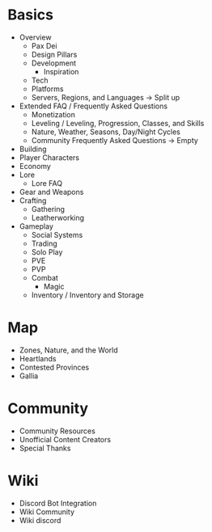 # Basics
- Overview
    - Pax Dei
    - Design Pillars
    - Development
        - Inspiration
    - Tech
    - Platforms
    - Servers, Regions, and Languages -> Split up
- Extended FAQ / Frequently Asked Questions
    - Monetization
    - Leveling / Leveling, Progression, Classes, and Skills
    - Nature, Weather, Seasons, Day/Night Cycles
    - Community Frequently Asked Questions -> Empty
- Building
- Player Characters
- Economy
- Lore
    - Lore FAQ
- Gear and Weapons
- Crafting
    - Gathering
    - Leatherworking
- Gameplay
    - Social Systems
    - Trading
    - Solo Play
    - PVE
    - PVP
    - Combat
        - Magic
    - Inventory / Inventory and Storage
# Map
- Zones, Nature, and the World
- Heartlands
- Contested Provinces
- Gallia
# Community
- Community Resources
- Unofficial Content Creators
- Special Thanks
# Wiki
- Discord Bot Integration
- Wiki Community
- Wiki discord
